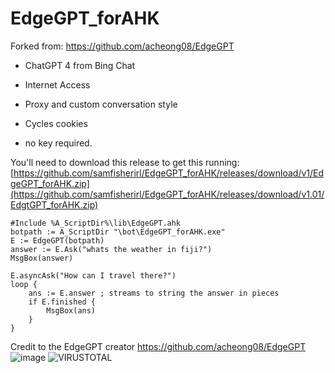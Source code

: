 # EdgeGPT_forAHK

Forked from: https://github.com/acheong08/EdgeGPT

- ChatGPT 4 from Bing Chat

- Internet Access

- Proxy and custom conversation style

- Cycles cookies

- no key required. 

You'll need to download this release to get this running: [https://github.com/samfisherirl/EdgeGPT_forAHK/releases/download/v1/EdgeGPT_forAHK.zip](https://github.com/samfisherirl/EdgeGPT_forAHK/releases/download/v1.01/EdgtGPT_forAHK.zip)
```autohotkey
#Include %A_ScriptDir%\lib\EdgeGPT.ahk
botpath := A_ScriptDir "\bot\EdgeGPT_forAHK.exe"
E := EdgeGPT(botpath)
answer := E.Ask("whats the weather in fiji?")
MsgBox(answer)

E.asyncAsk("How can I travel there?")
loop {
    ans := E.answer ; streams to string the answer in pieces
    if E.finished {
        MsgBox(ans)
    }
}
```


Credit to the EdgeGPT creator
https://github.com/acheong08/EdgeGPT
![image](https://github.com/samfisherirl/EdgeGPT_forAHK/assets/98753696/76573722-367a-4212-b457-10735e9628f0)
![VIRUSTOTAL](https://github.com/samfisherirl/EdgeGPT_forAHK/assets/98753696/6d45429b-4c72-4d19-b3cb-afb61680fdf7)
